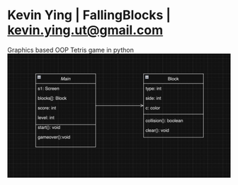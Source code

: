 # Kevin Ying | FallingBlocks | kevin.ying.ut@gmail.com
Graphics based OOP Tetris game in python
![Class Diagram](https://github.com/KevinYing09/FallingBlocks/blob/main/images/classdiagram.png?raw=true)

